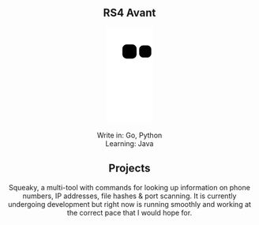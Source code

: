 <h2 align="center">RS4 Avant</h2>
<div align="center">
  <img src="https://github.com/rafaballerini/rafaballerini/blob/output/github-contribution-grid-snake.svg" alt="snake"></a>

Write in: Go, Python</br>
Learning: Java

<h2 align="center">Projects</h2>
Squeaky, a multi-tool with commands for looking up information on phone numbers, IP addresses, file hashes & port scanning. It is currently undergoing development but right now is running smoothly and working at the correct pace that I would hope for.
</div>
